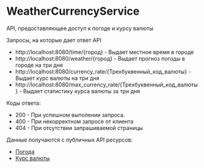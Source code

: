 # WeatherCurrencyService
API, предоставляющее доступ к погоде и курсу валюты

Запросы, на которые дает ответ API
- http://localhost:8080/time/{город} - Выдает местное время в городе
- http://localhost:8080/weather/{город} - Выдает прогноз погоды в городе на три дня
- http://localhost:8080/currency_rate/{Трехбуквенный_код_валюты} - Выдает курс валюты на три дня
- http://localhost:8080/max_currency_rate/{Трехбуквенный_код_валюты} - Выдает статистику курса валюты за три дня

Коды ответа:
- 200 - При успешном выполении запроса.
- 400 - При некорректном запросе от клиента
- 404 - При отсутствии запрашиваемой страницы




Данные получаются с публичных API ресурсов:
- [Погода](https://www.weatherapi.com/)
- [Курс валюты](http://www.cbr.ru/scripts/XML_daily.asp)
